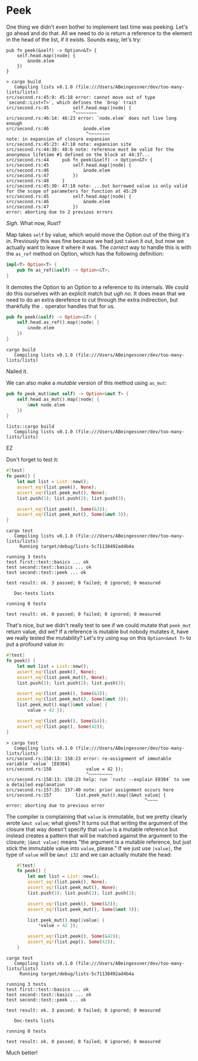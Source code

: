 # Peek

One thing we didn't even bother to implement last time was peeking. Let's go
ahead and do that. All we need to do is return a reference to the element in
the head of the list, if it exists. Sounds easy, let's try:

```
pub fn peek(&self) -> Option<&T> {
    self.head.map(|node| {
        &node.elem
    })
}
```


```text
> cargo build
   Compiling lists v0.1.0 (file:///Users/ABeingessner/dev/too-many-lists/lists)
src/second.rs:45:9: 45:18 error: cannot move out of type `second::List<T>`, which defines the `Drop` trait
src/second.rs:45         self.head.map(|node| {
                         ^~~~~~~~~
src/second.rs:46:14: 46:23 error: `node.elem` does not live long enough
src/second.rs:46             &node.elem
                              ^~~~~~~~~
note: in expansion of closure expansion
src/second.rs:45:23: 47:10 note: expansion site
src/second.rs:44:38: 48:6 note: reference must be valid for the anonymous lifetime #1 defined on the block at 44:37...
src/second.rs:44     pub fn peek(&self) -> Option<&T> {
src/second.rs:45         self.head.map(|node| {
src/second.rs:46             &node.elem
src/second.rs:47         })
src/second.rs:48     }
src/second.rs:45:30: 47:10 note: ...but borrowed value is only valid for the scope of parameters for function at 45:29
src/second.rs:45         self.head.map(|node| {
src/second.rs:46             &node.elem
src/second.rs:47         })
error: aborting due to 2 previous errors
```

*Sigh*. What now, Rust?

Map takes `self` by value, which would move the Option out of the thing it's in.
Previously this was fine because we had just `take`n it out, but now we actually
want to leave it where it was. The *correct* way to handle this is with the
`as_ref` method on Option, which has the following definition:

```rust
impl<T> Option<T> {
    pub fn as_ref(&self) -> Option<&T>;
}
```

It demotes the Option<T> to an Option to a reference to its internals. We could
do this ourselves with an explicit match but *ugh no*. It does mean that we
need to do an extra derefence to cut through the extra indirection, but
thankfully the `.` operator handles that for us.


```rust
pub fn peek(&self) -> Option<&T> {
    self.head.as_ref().map(|node| {
        &node.elem
    })
}
```

```text
cargo build
   Compiling lists v0.1.0 (file:///Users/ABeingessner/dev/too-many-lists/lists)
```

Nailed it.

We can also make a *mutable* version of this method using `as_mut`:

```rust
pub fn peek_mut(&mut self) -> Option<&mut T> {
    self.head.as_mut().map(|node| {
        &mut node.elem
    })
}
```

```text
lists::cargo build
   Compiling lists v0.1.0 (file:///Users/ABeingessner/dev/too-many-lists/lists)
```

EZ

Don't forget to test it:

```rust
#[test]
fn peek() {
    let mut list = List::new();
    assert_eq!(list.peek(), None);
    assert_eq!(list.peek_mut(), None);
    list.push(1); list.push(2); list.push(3);

    assert_eq!(list.peek(), Some(&3));
    assert_eq!(list.peek_mut(), Some(&mut 3));
}
```

```
cargo test
   Compiling lists v0.1.0 (file:///Users/ABeingessner/dev/too-many-lists/lists)
     Running target/debug/lists-5c71138492ad4b4a

running 3 tests
test first::test::basics ... ok
test second::test::basics ... ok
test second::test::peek ... ok

test result: ok. 3 passed; 0 failed; 0 ignored; 0 measured

   Doc-tests lists

running 0 tests

test result: ok. 0 passed; 0 failed; 0 ignored; 0 measured
```

That's nice, but we didn't really test to see if we could mutate that `peek_mut` return value, did we?  If a reference is mutable but nobody mutates it, have we really tested the mutability?  Let's try using `map` on this `Option<&mut T>` to put a profound value in:

```rust
#[test]
fn peek() {
    let mut list = List::new();
    assert_eq!(list.peek(), None);
    assert_eq!(list.peek_mut(), None);
    list.push(1); list.push(2); list.push(3);

    assert_eq!(list.peek(), Some(&3));
    assert_eq!(list.peek_mut(), Some(&mut 3));
    list.peek_mut().map(|&mut value| {
        value = 42 });

    assert_eq!(list.peek(), Some(&4));
    assert_eq!(list.pop(), Some(42));
}
```

```text
> cargo test
   Compiling lists v0.1.0 (file:///Users/ABeingessner/dev/too-many-lists/lists)
src/second.rs:158:13: 158:23 error: re-assignment of immutable variable `value` [E0384]
src/second.rs:158             value = 42 });
                              ^~~~~~~~~~
src/second.rs:158:13: 158:23 help: run `rustc --explain E0384` to see a detailed explanation
src/second.rs:157:35: 157:40 note: prior assignment occurs here
src/second.rs:157         list.peek_mut().map(|&mut value| {
                                                    ^~~~~
error: aborting due to previous error
```

The compiler is complaining that `value` is immutable, but we pretty clearly wrote `&mut value`; what gives?  It turns out that writing the argument of the closure that way doesn't specify that `value` is a mutable reference but instead creates a pattern that will be matched against the argument to the closure; `|&mut value|` means "the argument is a mutable reference, but just stick the immutable value into `value`, please."  If we just use `|value|`, the type of `value` will be `&mut i32` and we can actually mutate the head:

```rust
    #[test]
    fn peek() {
        let mut list = List::new();
        assert_eq!(list.peek(), None);
        assert_eq!(list.peek_mut(), None);
        list.push(1); list.push(2); list.push(3);

        assert_eq!(list.peek(), Some(&3));
        assert_eq!(list.peek_mut(), Some(&mut 3));

        list.peek_mut().map(|value| {
            *value = 42 });

        assert_eq!(list.peek(), Some(&42));
        assert_eq!(list.pop(), Some(42));
    }
```

```text
cargo test
   Compiling lists v0.1.0 (file:///Users/ABeingessner/dev/too-many-lists/lists)
     Running target/debug/lists-5c71138492ad4b4a

running 3 tests
test first::test::basics ... ok
test second::test::basics ... ok
test second::test::peek ... ok

test result: ok. 3 passed; 0 failed; 0 ignored; 0 measured

   Doc-tests lists

running 0 tests

test result: ok. 0 passed; 0 failed; 0 ignored; 0 measured
```

Much better!
